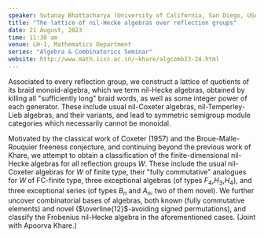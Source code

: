 ```yaml
---
speaker: Sutanay Bhattacharya (University of California, San Diego, USA)
title: "The lattice of nil-Hecke algebras over reflection groups"
date: 21 August, 2023
time: 11:30 am
venue: LH-1, Mathematics Department
series: "Algebra & Combinatorics Seminar"
website: http://www.math.iisc.ac.in/~khare/algcomb23-24.html
---
```


Associated to every reflection group, we construct a lattice of quotients of its braid monoid-algebra, which we term nil-Hecke algebras,
obtained by killing all "sufficiently long" braid words, as well as some integer power of each generator. These include usual nil-Coxeter
algebras, nil-Temperley-Lieb algebras, and their variants, and lead to symmetric semigroup module categories which necessarily cannot be
monoidal.

Motivated by the classical work of Coxeter (1957) and the Broue-Malle-Rouquier freeness conjecture, and continuing beyond the previous
work of Khare, we attempt to obtain a classification of the finite-dimensional nil-Hecke algebras for all reflection groups $W$. These
include the usual nil-Coxeter algebras for $W$ of finite type, their "fully commutative" analogues for $W$ of FC-finite type, three
exceptional algebras (of types $F_4$,$H_3$,$H_4$), and three exceptional series (of types $B_n$ and $A_n$, two of them novel). We further
uncover combinatorial bases of algebras, both known (fully commutative elements) and novel ($\overline{12}$-avoiding signed permutations),
and classify the Frobenius nil-Hecke algebra in the aforementioned cases. (Joint with Apoorva Khare.)
